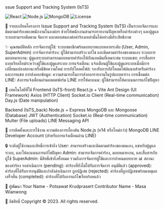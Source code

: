 ssue Support and Tracking System (IsTS)

<img alt="React" src="https://img.shields.io/badge/React-19-blue.svg">
<img alt="Node.js" src="https://img.shields.io/badge/Node.js-22.x-green.svg">
<img alt="MongoDB" src="https://img.shields.io/badge/MongoDB-8.x-green.svg">
<img alt="License" src="https://img.shields.io/badge/license-MIT-blue.svg">

📝 รายละเอียดโครงการ
Issue Support and Tracking System (IsTS) เป็นระบบจัดการและติดตามคำร้องของพนักงานในองค์กร ช่วยให้พนักงานสามารถรายงานปัญหาหรือคำร้องต่างๆ และผู้ดูแลระบบสามารถติดตาม จัดการ และตอบสนองต่อคำร้องเหล่านั้นได้อย่างมีประสิทธิภาพ

✨ คุณสมบัติหลัก
การจัดการผู้ใช้: ระบบสมาชิกพร้อมบทบาทแบบหลายระดับ (User, Admin, SuperAdmin)
การจัดการคำร้อง: ผู้ใช้สามารถสร้าง แก้ไข และติดตามคำร้องของตนเอง
ระบบการมอบหมายงาน: ผู้ดูแลระบบสามารถมอบหมายคำร้องให้กับแอดมินที่เหมาะสม
ระบบแชท: การสื่อสารแบบเรียลไทม์ระหว่างผู้ใช้และผู้ดูแลระบบ
การแจ้งเตือน: แจ้งเตือนผู้ใช้และผู้ดูแลระบบเมื่อมีการเปลี่ยนแปลงสถานะหรือมีข้อความใหม่
การอัปโหลดไฟล์: รองรับการอัปโหลดไฟล์แนบสำหรับคำร้องและการแชท
การส่งออกข้อมูล: ความสามารถในการส่งออกรายงานในรูปแบบตาราง
การเชื่อมต่อ LINE: ส่งการแจ้งเตือนผ่านแพลตฟอร์ม LINE
การให้คะแนน: ผู้ใช้สามารถให้คะแนนการแก้ไขปัญหา

🔧 เทคโนโลยีที่ใช้
Frontend (IsTS-front)
React.js + Vite
Ant Design (UI Framework)
Axios (HTTP Client)
Socket.io Client (Real-time communication)
Day.js (Date manipulation)

Backend (IsTS_back)
Node.js + Express
MongoDB และ Mongoose (Database)
JWT (Authentication)
Socket.io (Real-time communication)
Multer (File uploads)
LINE Messaging API

🚀 การติดตั้งและการใช้งาน
ความต้องการเบื้องต้น
Node.js (v14 หรือใหม่กว่า)
MongoDB
LINE Developer Account (สำหรับการแจ้งเตือนผ่าน LINE)

🔒 ระดับผู้ใช้งานและสิทธิ์การเข้าถึง
User: สามารถสร้างและติดตามคำร้องของตนเอง, แชทกับผู้ดูแลระบบ, และให้คะแนนการแก้ไขปัญหา
Admin: สามารถจัดการคำร้อง, มอบหมายงาน, และสื่อสารกับผู้ใช้
SuperAdmin: มีสิทธิ์เข้าถึงทั้งหมด รวมถึงการจัดการผู้ใช้และการกำหนดบทบาท
📊 สถานะของคำร้อง
รอดำเนินการ (pending): คำร้องที่ยังไม่ได้รับการจัดการ
อนุมัติแล้ว (approved): คำร้องที่ได้รับการอนุมัติและกำลังดำเนินการ
ถูกปฏิเสธ (rejected): คำร้องที่ถูกปฏิเสธพร้อมเหตุผล
เสร็จสิ้น (completed): คำร้องที่ได้รับการแก้ไขเรียบร้อยแล้ว

👥 ผู้พัฒนา
Your Name - Potsawat Krudprasert
Contributor Name - Masa Wianwong

📄 ลิขสิทธิ์
Copyright © 2023. All rights reserved.
